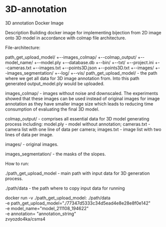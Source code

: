 # 3D-annotation

3D annotation Docker Image

Description Building docker image for implementing bijection from 2D image onto 3D model in accordance with colmap file architecture.

File-architecture:

path_get_upload_model/
+--images_colmap/
+--colmap_output/
   +--model_name/
      +--model.ply
      +--database.db
      +--bin/
      +--txt/
         +--project.ini
	 +--cameras.txt
	 +--images.txt
         +--points3D.json
         +--points3D.txt
+--images/
+--images_segmentation/
+--log/
+--vis/
path_get_upload_model/ - the path where we get all data for 3D image annotation from. Into this path generated output_model.ply would be uploaded.

images_colmap/ - images without noise and downscaled. The experiments showed that these images can be used instead of original images for image annotation as they have smaller image size which leads to reducing time consumption of evaluating the final 3D model.

colmap_output/ - comprises all essential data for 3D model generating process including:
model.ply - model without annotation;
cameras.txt - camera list with one line of data per camera;
images.txt - image list with two lines of data per image.

images/ - original images.

images_segmentation/ - the masks of the slopes.

How to run:

./path_get_upload_model - main path with input data for 3D generation process.

./path/data - the path where to copy input data for running

docker run -v ./path_get_upload_model: ./path/data \
 -e path_get_upload_model="./77347d5333c34d5ead4e8e28e8f0e142" \
 -e model_name="model_211108_194622" \
 -e annotation= "annotation_string" \
 zvyozdo4ka/csms4
